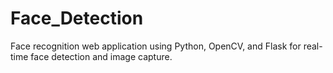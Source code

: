 # Face_Detection
Face recognition web application using Python, OpenCV, and Flask for real-time face detection and image capture.
